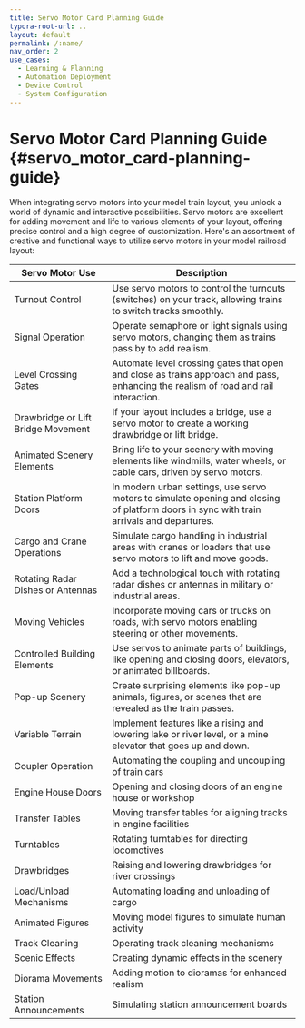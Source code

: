```yaml
---
title: Servo Motor Card Planning Guide
typora-root-url: ..
layout: default
permalink: /:name/
nav_order: 2
use_cases:
  - Learning & Planning
  - Automation Deployment
  - Device Control
  - System Configuration
---
```


# Servo Motor Card Planning Guide {#servo_motor_card-planning-guide}

When integrating servo motors into your model train layout, you unlock a world of dynamic and interactive possibilities. Servo motors are excellent for adding movement and life to various elements of your layout, offering precise control and a high degree of customization. Here's an assortment of creative and functional ways to utilize servo motors in your model railroad layout:

| Servo Motor Use                    | Description                                                  |
| ---------------------------------- | ------------------------------------------------------------ |
| Turnout Control                    | Use servo motors to control the turnouts (switches) on your track, allowing trains to switch tracks smoothly. |
| Signal Operation                   | Operate semaphore or light signals using servo motors, changing them as trains pass by to add realism. |
| Level Crossing Gates               | Automate level crossing gates that open and close as trains approach and pass, enhancing the realism of road and rail interaction. |
| Drawbridge or Lift Bridge Movement | If your layout includes a bridge, use a servo motor to create a working drawbridge or lift bridge. |
| Animated Scenery Elements          | Bring life to your scenery with moving elements like windmills, water wheels, or cable cars, driven by servo motors. |
| Station Platform Doors             | In modern urban settings, use servo motors to simulate opening and closing of platform doors in sync with train arrivals and departures. |
| Cargo and Crane Operations         | Simulate cargo handling in industrial areas with cranes or loaders that use servo motors to lift and move goods. |
| Rotating Radar Dishes or Antennas  | Add a technological touch with rotating radar dishes or antennas in military or industrial areas. |
| Moving Vehicles                    | Incorporate moving cars or trucks on roads, with servo motors enabling steering or other movements. |
| Controlled Building Elements       | Use servos to animate parts of buildings, like opening and closing doors, elevators, or animated billboards. |
| Pop-up Scenery                     | Create surprising elements like pop-up animals, figures, or scenes that are revealed as the train passes. |
| Variable Terrain                   | Implement features like a rising and lowering lake or river level, or a mine elevator that goes up and down. |
| Coupler Operation      | Automating the coupling and uncoupling of train cars         |
| Engine House Doors     | Opening and closing doors of an engine house or workshop     |
| Transfer Tables        | Moving transfer tables for aligning tracks in engine facilities |
| Turntables             | Rotating turntables for directing locomotives                |
| Drawbridges            | Raising and lowering drawbridges for river crossings         |
| Load/Unload Mechanisms | Automating loading and unloading of cargo                    |
| Animated Figures       | Moving model figures to simulate human activity              |
| Track Cleaning         | Operating track cleaning mechanisms                          |
| Scenic Effects         | Creating dynamic effects in the scenery                      |
| Diorama Movements      | Adding motion to dioramas for enhanced realism               |
| Station Announcements  | Simulating station announcement boards                       |


